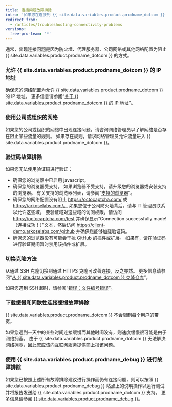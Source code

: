 ```yaml
---
title: 连接问题故障排除
intro: '如果您在连接到 {{ site.data.variables.product.prodname_dotcom }} 时遇到问题，可以对您的连接进行故障排除，然后使用 {{ site.data.variables.product.prodname_debug }} 工具诊断问题。'
redirect_from:
  - /articles/troubleshooting-connectivity-problems
versions:
  free-pro-team: '*'
---
```



通常，出现连接问题是因为防火墙、代理服务器、公司网络或其他网络配置为阻止 {{ site.data.variables.product.prodname_dotcom }} 的方式。

### 允许 {{ site.data.variables.product.prodname_dotcom }} 的 IP 地址

确保您的网络配置为允许 {{ site.data.variables.product.prodname_dotcom }} 的 IP 地址。 更多信息请参阅“[关于 {{ site.data.variables.product.prodname_dotcom }} 的 IP 地址](/articles/about-github-s-ip-addresses)”。

### 使用公司或组织的网络

如果您的公司或组织的网络中出现连接问题，请咨询网络管理员以了解网络是否存在阻止某些流量的规则。 如果存在规则，请求网络管理员允许流量进入 {{ site.data.variables.product.prodname_dotcom }}。

### 验证码故障排除

如果您无法使用验证码进行验证：
- 确保您的浏览器中已启用 javascript。
- 确保您的浏览器受支持。 如果浏览器不受支持，请升级您的浏览器或安装支持的浏览器。 有关支持的浏览器列表，请参阅“[支持的浏览器](/articles/supported-browsers)”。
- 确保您的网络配置没有阻止 https://octocaptcha.com/ 或 https://arkoselabs.com/。 如果您位于公司防火墙背后，请与 IT 管理员联系以允许这些域。 要验证域对这些域的访问权限，请访问 https://octocaptcha.com/test 并确保显示“Connection successfully made!（连接成功！）”文本，然后访问 https://client-demo.arkoselabs.com/github 并确保您能够加载验证码。
- 确保您的浏览器没有可能会干扰 GitHub 的插件或扩展。 如果有，请在验证码进行验证期间暂时禁用该插件或扩展。

### 切换克隆方法

从通过 SSH 克隆切换到通过 HTTPS 克隆可改善连接，反之亦然。 更多信息请参阅“[从 {{ site.data.variables.product.prodname_dotcom }} 克隆仓库](/articles/cloning-a-repository-from-github)”。

如果您遇到 SSH 超时，请参阅“[错误：文件编号错误](/articles/error-bad-file-number)”。

### 下载缓慢和间歇性连接缓慢故障排除

{{ site.data.variables.product.prodname_dotcom }} 不会限制每个用户的带宽。

如果您遇到一天中的某些时间连接缓慢而其他时间没有，则速度缓慢很可能是由于网络拥塞。 由于 {{ site.data.variables.product.prodname_dotcom }} 无法解决网络拥塞，因此您应该向互联网服务提供商上报该问题。

### 使用 {{ site.data.variables.product.prodname_debug }} 进行故障排除

如果您已按照上述所有故障排除建议进行操作而仍有连接问题，则可以按照 {{ site.data.variables.product.prodname_debug }} 站点上的说明操作以运行测试并将报告发送给 {{ site.data.variables.product.prodname_dotcom }} 支持。 更多信息请参阅 [{{ site.data.variables.product.prodname_debug }}](https://github-debug.com/)。

